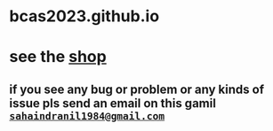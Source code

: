 # bcas2023.github.io
# see the [shop](https://bcas2023.github.io/home.html) 
## if you see any bug or problem or any kinds of issue pls send an email on this gamil <code>sahaindranil1984@gmail.com</code>
